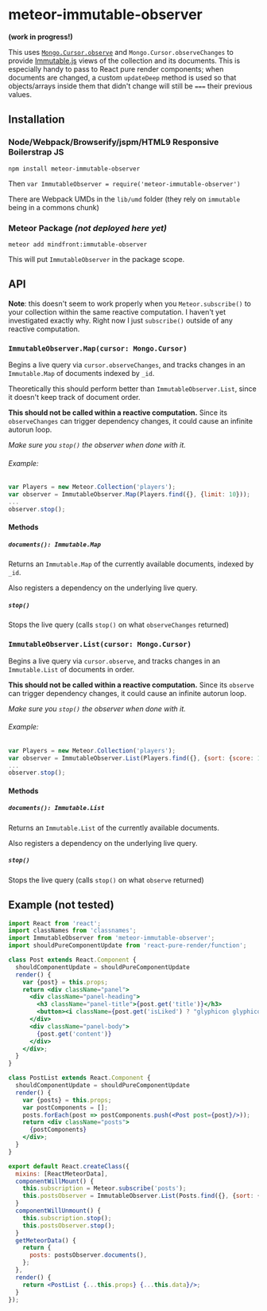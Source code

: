 # meteor-immutable-observer

**(work in progress!)**

This uses [`Mongo.Cursor.observe`](http://docs.meteor.com/#/full/observe)  and `Mongo.Cursor.observeChanges`
to provide [Immutable.js](http://facebook.github.io/immutable-js/) views of the collection and its documents.
This is especially handy to pass to React pure render components; when documents are changed, a custom
`updateDeep` method is used so that objects/arrays inside them that didn't change will still be `===` their
previous values.

## Installation

### Node/Webpack/Browserify/jspm/HTML9 Responsive Boilerstrap JS
```
npm install meteor-immutable-observer
```
Then `var ImmutableObserver = require('meteor-immutable-observer')`

There are Webpack UMDs in the `lib/umd` folder (they rely on `immutable` being in a commons chunk)

### Meteor Package *(not deployed here yet)*
```
meteor add mindfront:immutable-observer
```
This will put `ImmutableObserver` in the package scope.

## API

**Note**: this doesn't seem to work properly when you `Meteor.subscribe()` to your collection within the same reactive computation.  I haven't yet investigated exactly why.  Right now I just `subscribe()` outside of any reactive computation.

### `ImmutableObserver.Map(cursor: Mongo.Cursor)`

Begins a live query via `cursor.observeChanges`, and tracks changes in an `Immutable.Map` of documents indexed by `_id`.

Theoretically this should perform better than `ImmutableObserver.List`, since it doesn't keep track of document order.

**This should not be called within a reactive computation.**  Since its `observeChanges` can trigger dependency
changes, it could cause an infinite autorun loop.

*Make sure you `stop()` the observer when done with it.*

###### Example:

```javascript
var Players = new Meteor.Collection('players');
var observer = ImmutableObserver.Map(Players.find({}, {limit: 10}));
...
observer.stop();
```

#### Methods

##### `documents(): Immutable.Map`

Returns an `Immutable.Map` of the currently available documents, indexed by `_id`.

Also registers a dependency on the underlying live query.

##### `stop()`

Stops the live query (calls `stop()` on what `observeChanges` returned)

### `ImmutableObserver.List(cursor: Mongo.Cursor)`

Begins a live query via `cursor.observe`, and tracks changes in an `Immutable.List` of documents in order.

**This should not be called within a reactive computation.**  Since its `observe` can trigger dependency
changes, it could cause an infinite autorun loop.

*Make sure you `stop()` the observer when done with it.*

###### Example:

```javascript
var Players = new Meteor.Collection('players');
var observer = ImmutableObserver.List(Players.find({}, {sort: {score: 1}, limit: 10}));
...
observer.stop();
```

#### Methods

##### `documents(): Immutable.List`

Returns an `Immutable.List` of the currently available documents.

Also registers a dependency on the underlying live query.

##### `stop()`

Stops the live query (calls `stop()` on what `observe` returned)

## Example (not tested)

```jsx
import React from 'react';
import classNames from 'classnames';
import ImmutableObserver from 'meteor-immutable-observer';
import shouldPureComponentUpdate from 'react-pure-render/function';

class Post extends React.Component {
  shouldComponentUpdate = shouldPureComponentUpdate
  render() {
    var {post} = this.props;
    return <div className="panel">
      <div className="panel-heading">
        <h3 className="panel-title">{post.get('title')}</h3>
        <button><i className={post.get('isLiked') ? "glyphicon glyphicon-heart" : "glyphicon glyphicon-heart-empty"}/></button>
      </div>
      <div className="panel-body">
        {post.get('content')}
      </div>
    </div>;
  }  
}

class PostList extends React.Component {
  shouldComponentUpdate = shouldPureComponentUpdate
  render() {
    var {posts} = this.props;
    var postComponents = [];
    posts.forEach(post => postComponents.push(<Post post={post}/>));
    return <div className="posts">
      {postComponents}
    </div>;
  }
}

export default React.createClass({
  mixins: [ReactMeteorData], 
  componentWillMount() {
    this.subscription = Meteor.subscribe('posts');
    this.postsObserver = ImmutableObserver.List(Posts.find({}, {sort: {createdDate: 1}}));
  }
  componentWillUnmount() {
    this.subscription.stop();
    this.postsObserver.stop();
  }
  getMeteorData() {
    return {
      posts: postsObserver.documents(),
    };
  },
  render() {
    return <PostList {...this.props} {...this.data}/>;
  }
});
```
